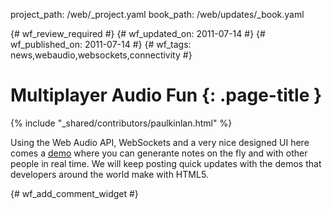 project_path: /web/_project.yaml
book_path: /web/updates/_book.yaml

{# wf_review_required #}
{# wf_updated_on: 2011-07-14 #}
{# wf_published_on: 2011-07-14 #}
{# wf_tags: news,webaudio,websockets,connectivity #}

# Multiplayer Audio Fun {: .page-title }

{% include "_shared/contributors/paulkinlan.html" %}


Using the Web Audio API, WebSockets and a very nice designed UI here comes a <a href="http://labs.dinahmoe.com/plink">demo</a> where you can generante notes on the fly and with other people in real time.
We will keep posting quick updates with the demos that developers around the world make with HTML5.


{# wf_add_comment_widget #}
